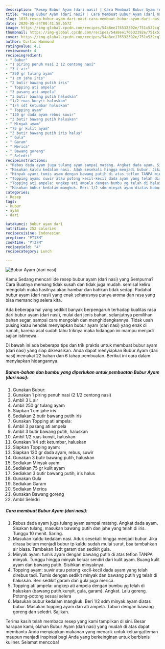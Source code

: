 ```yaml
---
description: "Resep Bubur Ayam (dari nasi) | Cara Membuat Bubur Ayam (dari nasi) Yang Mudah Dan Praktis"
title: "Resep Bubur Ayam (dari nasi) | Cara Membuat Bubur Ayam (dari nasi) Yang Mudah Dan Praktis"
slug: 1033-resep-bubur-ayam-dari-nasi-cara-membuat-bubur-ayam-dari-nasi-yang-mudah-dan-praktis
date: 2020-05-24T00:41:58.557Z
image: https://img-global.cpcdn.com/recipes/54a8ee176532392e/751x532cq70/bubur-ayam-dari-nasi-foto-resep-utama.jpg
thumbnail: https://img-global.cpcdn.com/recipes/54a8ee176532392e/751x532cq70/bubur-ayam-dari-nasi-foto-resep-utama.jpg
cover: https://img-global.cpcdn.com/recipes/54a8ee176532392e/751x532cq70/bubur-ayam-dari-nasi-foto-resep-utama.jpg
author: Curtis Hammond
ratingvalue: 4.1
reviewcount: 4
recipeingredient:
- " Bubur"
- "1 piring penuh nasi 2 12 centong nasi"
- "3 L air"
- "250 gr tulang ayam"
- "1 cm jahe iris"
- "2 butir bawang putih iris"
- " Topping ati ampela"
- "3 pasang ati ampela"
- "3 butir bawang putih haluskan"
- "1/2 ruas kunyit haluskan"
- "1/4 sdt ketumbar haluskan"
- " Topping ayam"
- "120 gr dada ayam rebus suwir"
- "3 butir bawang putih haluskan"
- " Minyak ayam"
- "75 gr kulit ayam"
- "3 butir bawang putih iris halus"
- " Gula"
- " Garam"
- " Merica"
- " Bawang goreng"
- " Seledri"
recipeinstructions:
- "Rebus dada ayam juga tulang ayam sampai matang. Angkat dada ayam. Sisakan tulang, masukan bawang putih dan jahe yang telah di iris. Tunggu 10 menit. Saring."
- "Masukan kaldu kedalam nasi. Aduk sesekali hingga menjadi bubur. Jika dirasa belum menjadi bubur tp kaldu sudah mulai surut, bsa tambahkan air biasa. Tambakan 1sdt garam dan sedikit gula."
- "Minyak ayam: tumis ayam dengan bawang putih di atas teflon TANPA minyak. Tunggu hingga minyak keluar sendiri dari kulit ayam. Buang kulit ayam dan bawang putih. Sisihkan minyaknya."
- "Topping ayam: suwir atau potong kecil-kecil dada ayam yang telah direbus tadi. Tumis dengan sedikit minyak dan bawang putih yg telah di haluskan. Beri sedikit garam dan gula juga merica."
- "Topping ati ampela: ungkep ati ampela dengan bumbu yg telah di haluskan (bawang putih,kunyit, gula, garam). Angkat. Lalu goreng. Potong-potong sesuai selera"
- "Masukan bubur kedalam mangkuk. Beri 1/2 sdm minyak ayam diatas bubur. Masukan topping ayam dan ati ampela. Taburi dengan bawang goreng dan seledri. Sajikan."
categories:
- Resep
tags:
- bubur
- ayam
- dari

katakunci: bubur ayam dari 
nutrition: 252 calories
recipecuisine: Indonesian
preptime: "PT13M"
cooktime: "PT37M"
recipeyield: "4"
recipecategory: Lunch

---
```



![Bubur Ayam (dari nasi)](https://img-global.cpcdn.com/recipes/54a8ee176532392e/751x532cq70/bubur-ayam-dari-nasi-foto-resep-utama.jpg)

Kamu Sedang mencari ide resep bubur ayam (dari nasi) yang Sempurna? Cara Buatnya memang tidak susah dan tidak juga mudah. semisal keliru mengolah maka hasilnya akan hambar dan bahkan tidak sedap. Padahal bubur ayam (dari nasi) yang enak seharusnya punya aroma dan rasa yang bisa memancing selera kita.

Ada beberapa hal yang sedikit banyak berpengaruh terhadap kualitas rasa dari bubur ayam (dari nasi), mulai dari jenis bahan, selanjutnya pemilihan bahan segar, sampai cara mengolah dan menghidangkannya. Tidak usah pusing kalau hendak menyiapkan bubur ayam (dari nasi) yang enak di rumah, karena asal sudah tahu triknya maka hidangan ini mampu menjadi sajian istimewa.




Di bawah ini ada beberapa tips dan trik praktis untuk membuat bubur ayam (dari nasi) yang siap dikreasikan. Anda dapat menyiapkan Bubur Ayam (dari nasi) memakai 22 bahan dan 6 tahap pembuatan. Berikut ini cara dalam menyiapkan hidangannya.

<!--inarticleads1-->

##### Bahan-bahan dan bumbu yang diperlukan untuk pembuatan Bubur Ayam (dari nasi):

1. Gunakan  Bubur:
1. Gunakan 1 piring penuh nasi (2 1/2 centong nasi)
1. Ambil 3 L air
1. Ambil 250 gr tulang ayam
1. Siapkan 1 cm jahe iris
1. Sediakan 2 butir bawang putih iris
1. Gunakan  Topping ati ampela:
1. Ambil 3 pasang ati ampela
1. Ambil 3 butir bawang putih, haluskan
1. Ambil 1/2 ruas kunyit, haluskan
1. Gunakan 1/4 sdt ketumbar, haluskan
1. Siapkan  Topping ayam:
1. Siapkan 120 gr dada ayam, rebus, suwir
1. Gunakan 3 butir bawang putih, haluskan
1. Sediakan  Minyak ayam:
1. Sediakan 75 gr kulit ayam
1. Sediakan 3 butir bawang putih, iris halus
1. Gunakan  Gula
1. Sediakan  Garam
1. Sediakan  Merica
1. Gunakan  Bawang goreng
1. Ambil  Seledri




<!--inarticleads2-->

##### Cara membuat Bubur Ayam (dari nasi):

1. Rebus dada ayam juga tulang ayam sampai matang. Angkat dada ayam. Sisakan tulang, masukan bawang putih dan jahe yang telah di iris. Tunggu 10 menit. Saring.
1. Masukan kaldu kedalam nasi. Aduk sesekali hingga menjadi bubur. Jika dirasa belum menjadi bubur tp kaldu sudah mulai surut, bsa tambahkan air biasa. Tambakan 1sdt garam dan sedikit gula.
1. Minyak ayam: tumis ayam dengan bawang putih di atas teflon TANPA minyak. Tunggu hingga minyak keluar sendiri dari kulit ayam. Buang kulit ayam dan bawang putih. Sisihkan minyaknya.
1. Topping ayam: suwir atau potong kecil-kecil dada ayam yang telah direbus tadi. Tumis dengan sedikit minyak dan bawang putih yg telah di haluskan. Beri sedikit garam dan gula juga merica.
1. Topping ati ampela: ungkep ati ampela dengan bumbu yg telah di haluskan (bawang putih,kunyit, gula, garam). Angkat. Lalu goreng. Potong-potong sesuai selera
1. Masukan bubur kedalam mangkuk. Beri 1/2 sdm minyak ayam diatas bubur. Masukan topping ayam dan ati ampela. Taburi dengan bawang goreng dan seledri. Sajikan.




Terima kasih telah membaca resep yang kami tampilkan di sini. Besar harapan kami, olahan Bubur Ayam (dari nasi) yang mudah di atas dapat membantu Anda menyiapkan makanan yang menarik untuk keluarga/teman maupun menjadi inspirasi bagi Anda yang berkeinginan untuk berbisnis kuliner. Selamat mencoba!
